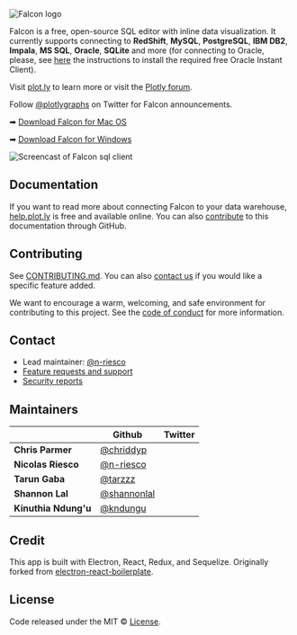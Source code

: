 ![Falcon logo](https://github.com/plotly/falcon-sql-client/raw/master/static/images/falcon-logo-by-plotly-stripe.png)

Falcon is a free, open-source SQL editor with inline data visualization. It currently supports connecting to **RedShift**, **MySQL**, **PostgreSQL**, **IBM DB2**, **Impala**, **MS SQL**, **Oracle**, **SQLite** and more (for connecting to Oracle, please, see [here](https://github.com/plotly/falcon-sql-client/blob/master/ORACLE.md) the instructions to install the required free Oracle Instant Client).

Visit [plot.ly](https://plot.ly/free-sql-client-download) to learn more or visit the [Plotly forum](https://community.plot.ly/c/falcon-sql-client).

Follow [@plotlygraphs](https://twitter.com/plotlygraphs) on Twitter for Falcon announcements.

➡ [Download Falcon for Mac OS](https://plot.ly/free-sql-client-download/)

➡ [Download Falcon for Windows](https://plot.ly/free-sql-client-download/)

![Screencast of Falcon sql client](https://github.com/plotly/falcon-sql-client/raw/master/static/images/falcon_hero.gif)

## Documentation

If you want to read more about connecting Falcon to your data warehouse, [help.plot.ly](https://help.plot.ly/database-connectors/) is free and available online. You can also [contribute](https://github.com/plotly/plotly.github.io/tree/master/_posts/connectors) to this documentation through GitHub.

## Contributing

See [CONTRIBUTING.md](https://github.com/plotly/falcon-sql-client/blob/master/CONTRIBUTING.md).
You can also [contact us](https://plot.ly/products/consulting-and-oem/) if you would like a specific feature added.

We want to encourage a warm, welcoming, and safe environment for contributing to this project. See the [code of conduct](CODE_OF_CONDUCT.md) for more information.

## Contact

- Lead maintainer: [@n-riesco](https://github.com/n-riesco)
- [Feature requests and support](https://plot.ly/products/consulting-and-oem/)
- [Security reports](https://help.plot.ly/security/)

## Maintainers

|   | Github | Twitter |
|---|--------|---------|
|**Chris Parmer**| [@chriddyp](https://github.com/chriddyp) | |
|**Nicolas Riesco**| [@n-riesco](https://github.com/n-riesco) | |
|**Tarun Gaba**| [@tarzzz](https://github.com/tarzzz) | |
|**Shannon Lal**| [@shannonlal](https://github.com/shannonlal) | |
|**Kinuthia Ndung'u**| [@kndungu](https://github.com/kndungu) | |

## Credit

This app is built with Electron, React, Redux, and Sequelize.
Originally forked from [electron-react-boilerplate](https://github.com/chentsulin/electron-react-boilerplate).

## License

Code released under the MIT © [License](https://github.com/plotly/falcon-sql-client/blob/master/LICENSE).
